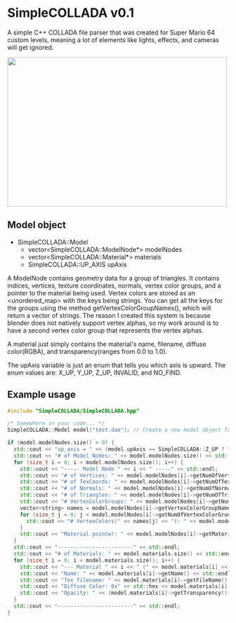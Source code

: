 # SimpleCOLLADA v0.1
A simple C++ COLLADA file parser that was created for Super Mario 64 custom levels, meaning a lot of elements like lights, effects, and cameras will get ignored.

<img src="https://i.imgur.com/x9DNEZX.png" width="500" height="340">

## Model object
* SimpleCOLLADA::Model 
  * vector\<SimpleCOLLADA::ModelNode*\> modelNodes
  * vector\<SimpleCOLLADA::Material*\> materials
  * SimpleCOLLADA::UP_AXIS upAxis
  
A ModelNode contains geometry data for a group of triangles. It contains indices, vertices, texture coordinates, normals, vertex color groups, and a
pointer to the material being used. Vertex colors are stored as an <unordered_map> with the keys being strings. You can get all the keys for the groups
using the method getVertexColorGroupNames(), which will return a vector of strings. The reason I created this system is because blender does not natively
support vertex alphas, so my work around is to have a second vertex color group that represents the vertex alphas.

A material just simply contains the material's name, filename, diffuse color(RGBA), and transparency(ranges from 0.0 to 1.0).

The upAxis variable is just an enum that tells you which axis is upward. The enum values are: X_UP, Y_UP, Z_UP, INVALID, and NO_FIND.

## Example usage
```	c++
#include "SimpleCOLLADA/SimpleCOLLADA.hpp"

/* Somewhere in your code... */
SimpleCOLLADA::Model model("test.dae"); // Create a new model object from a filepath

if (model.modelNodes.size() > 0) {
  std::cout << "up_axis = " << (model.upAxis == SimpleCOLLADA::Z_UP ? "Z_AXIS" : (model.upAxis == SimpleCOLLADA::Y_UP ? "Y_AXIS" : "X_AXIS")) << std::endl;
  std::cout << "# of Model Nodes: " << model.modelNodes.size() << std::endl;
  for (size_t i = 0; i < model.modelNodes.size(); i++) {
    std::cout << "----- Model Node " << i << " -----" << std::endl;
    std::cout << "# of Vertices: " << model.modelNodes[i]->getNumOfVertices() << std::endl;
    std::cout << "# of TexCoords: " << model.modelNodes[i]->getNumOfTexCoords() << std::endl;
    std::cout << "# of Normals: " << model.modelNodes[i]->getNumOfNormals() << std::endl;
    std::cout << "# of Triangles: " << model.modelNodes[i]->getNumOfTriangles() << std::endl;
    std::cout << "# VertexColorGroups: " << model.modelNodes[i]->getNumOfVertexColorGroups() << std::endl;
    vector<string> names = model.modelNodes[i]->getVertexColorGroupNames();
    for (size_t j = 0; j < model.modelNodes[i]->getNumOfVertexColorGroups(); j++) {
      std::cout << "# VertexColors(" << names[j] << "): " << model.modelNodes[i]->getNumOfVertexColors(names[j]) << std::endl;
    }
    std::cout << "Material pointer: " << model.modelNodes[i]->getMaterial() << std::endl;
  }
  std::cout << "------------------------" << std::endl;
  std::cout << "# of Materials: " << model.materials.size() << std::endl;
  for (size_t i = 0; i < model.materials.size(); i++) {
    std::cout << "--- Material " << i << " (" << model.materials[i] << ") ---" << std::endl;
    std::cout << "Name: " << model.materials[i]->getName() << std::endl;
    std::cout << "Tex filename: " << model.materials[i]->getFileName() << std::endl;
    std::cout << "Diffuse Color: 0x" << std::hex << model.materials[i]->getColor() << std::dec << std::endl;
    std::cout << "Opacity: " << (model.materials[i]->getTransparency()*100.0f) << "%" << std::endl;
  }
  std::cout << "------------------------" << std::endl;
} 
```
